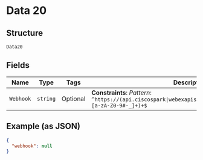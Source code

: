 
# Data 20

## Structure

`Data20`

## Fields

| Name | Type | Tags | Description |
|  --- | --- | --- | --- |
| `Webhook` | `string` | Optional | **Constraints**: *Pattern*: `^https://(api.ciscospark\|webexapis).com/v1/webhooks/incoming([/][a-zA-Z0-9#-_]+)+$` |

## Example (as JSON)

```json
{
  "webhook": null
}
```

